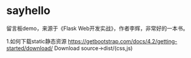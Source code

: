 # sayhello
留言板demo，来源于《Flask Web开发实战》，作者李辉，非常好的一本书。

1.如何下载static静态资源
https://getbootstrap.com/docs/4.2/getting-started/download/
Download source->dist/(css,js)
